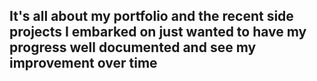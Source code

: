 ## It's all about my portfolio and the recent side projects I embarked on just wanted to have my progress well documented and see my improvement over time 
